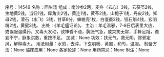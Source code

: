 序号：14549
名称：回生汤
组成：南沙参2两，麦冬（去心）3钱，云茯苓2钱，生地黄5钱，当归1钱，犀角尖2钱，黄连1钱，黄芩2钱，山栀子1钱，丹皮2钱，知母2钱，滑石（水飞）3钱，甘草8分，蝉蜕壳1枚，白僵蚕2钱，钗石斛4钱，玄明粉2钱，黄蜜3钱。
出处：《羊毛瘟证论》。
主治：羊毛温邪，7-8日后表里大热，或误服温燥药，又毒火发动，致神昏不语，胸胀气急，或哭笑无常，手舞足蹈，谵妄不宁，脉象洪数，重按不足。
加减：None
功效：扶元气，救元阴，除邪定风，解释毒火。
用法用量：水煎，去滓，下玄明粉、黄蜜，和匀，温服。
制备方法：None
临床应用：None
各家论述：None
用药禁忌：None
附注：None
